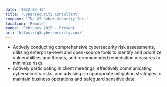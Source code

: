 ```yaml
---
date: '2023-03-15'
title: 'Cybersecurity Consultant'
company: 'The G5 Cyber Security Inc.'
location: 'Remote'
range: 'February 2023 - Present'
url: 'https://g5cybersecurity.com/'
---
```


- Actively conducting comprehensive cybersecurity risk assessments, utilizing enterprise-level and open-source tools to identify and prioritize vulnerabilities and threats, and recommended remediation measures to minimize risks.
- Actively participating in client meetings, effectively communicating cybersecurity risks, and advising on appropriate mitigation strategies to maintain business operations and safeguard sensitive data.
